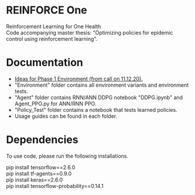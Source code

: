 # REINFORCE One
Reinforcement Learning for One Health  
Code accompanying master thesis: "Optimizing policies for epidemic control using reinforcement learning".

# Documentation 
  - [Ideas for Phase 1 Environment (from call on 11.12.20).](docs/2020-12-11-Note.pdf)
  - "Environment" folder contains all environment variants and environment tests.
  - "Agent" folder contains RNN/ANN DDPG notebook "DDPG.ipynb" and Agent_PPO.py for ANN/RNN PPO.
  - "Policy_Test" folder contains a notebook that tests learned policies.
  - Usage guides can be found in each folder.
  
# Dependencies  
To use code, please run the following installations.  
  
pip install tensorflow==2.6.0  
pip install tf-agents==0.9.0  
pip install keras==2.6.0  
pip install tensorflow-probability==0.14.1
